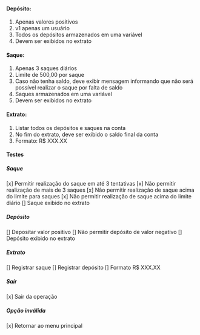 #### Depósito:
1. Apenas valores positivos
2. v1 apenas um usuário
3. Todos os depósitos armazenados em uma variável
4. Devem ser exibidos no extrato

#### Saque:
1. Apenas 3 saques diários
2. Limite de 500,00 por saque
3. Caso não tenha saldo, deve exibir mensagem informando que não será possível realizar o saque por falta de saldo
4. Saques armazenados em uma variável
5. Devem ser exibidos no extrato

#### Extrato:
1. Listar todos os depósitos e saques na conta
2. No fim do extrato, deve ser exibido o saldo final da conta
3. Formato: R$ XXX.XX

#### Testes

##### Saque
[x] Permitir realização do saque em até 3 tentativas
[x] Não permitir realização de mais de 3 saques 
[x] Não permitir realização de saque acima do limite para saques
[x] Não permitir realização de saque acima do limite diário
[] Saque exibido no extrato

##### Depósito
[] Depositar valor positivo
[] Não permitir depósito de valor negativo
[] Depósito exibido no extrato
 
##### Extrato
[] Registrar saque
[] Registrar depósito
[] Formato R$ XXX.XX

##### Sair
[x] Sair da operação

##### Opção inválida
[x] Retornar ao menu principal
